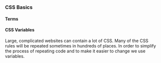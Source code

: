 ### CSS Basics

#### Terms

#### CSS Variables

Large, complicated websites can contain a lot of CSS. Many of the CSS rules will be repeated sometimes in hundreds of places. In order to simplify the process of repeating code and to make it easier to change we use variables.

